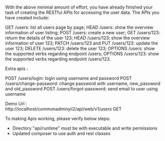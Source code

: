 With the above minimal amount of effort, you have already finished your task of creating the RESTful APIs for accessing the user data. The APIs you have created include:

GET /users: list all users page by page;
HEAD /users: show the overview information of user listing;
POST /users: create a new user;
GET /users/123: return the details of the user 123;
HEAD /users/123: show the overview information of user 123;
PATCH /users/123 and PUT /users/123: update the user 123;
DELETE /users/123: delete the user 123;
OPTIONS /users: show the supported verbs regarding endpoint /users;
OPTIONS /users/123: show the supported verbs regarding endpoint /users/123.

Extra apis :

POST /users/login: login using username and password
POST /users/change-password: change password with username, new_password and old_password
POST /users/forgot-password: send email to user using username


Demo Url :  
http://localhost/commonadminyii2/api/web/v1/users
GET


To making Apis working, please verify below steps:
- Directory "api/runtime" must be with executable and write permissions
- Updated composer to use auth and rest classes